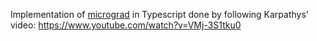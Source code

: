 Implementation of [micrograd](https://github.com/karpathy/micrograd) in
Typescript done by following Karpathys' video: https://www.youtube.com/watch?v=VMj-3S1tku0
